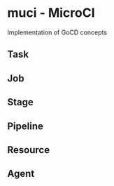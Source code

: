 # muci - MicroCI

Implementation of GoCD concepts

## Task

## Job

## Stage

## Pipeline

## Resource

## Agent
